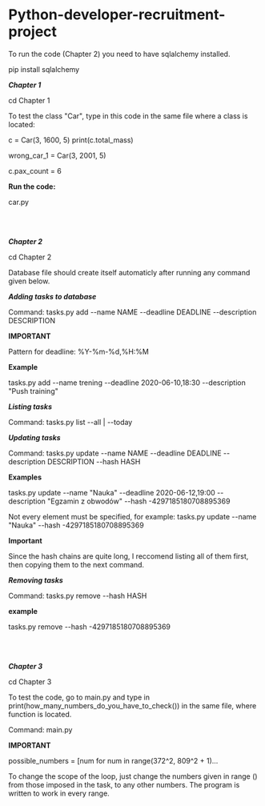 # Python-developer-recruitment-project

To run the code (Chapter 2) you need to have sqlalchemy installed.

pip install sqlalchemy

***Chapter 1***

cd Chapter 1

To test the class "Car", type in this code in the same file where a class is located:

c = Car(3, 1600, 5)
print(c.total_mass)

wrong_car_1 = Car(3, 2001, 5)

c.pax_count = 6

**Run the code:**

car.py

<br>
<br>

***Chapter 2***

cd Chapter 2

Database file should create itself automaticly after running any command given below.

***Adding tasks to database***

Command:  tasks.py add --name NAME --deadline DEADLINE --description DESCRIPTION

**IMPORTANT** 

Pattern for deadline: %Y-%m-%d,%H:%M

**Example**

tasks.py add --name trening --deadline 2020-06-10,18:30 --description "Push training"

***Listing tasks***

Command:  tasks.py list --all | --today

***Updating tasks***

Command: tasks.py update --name NAME --deadline DEADLINE --description DESCRIPTION --hash HASH

**Examples**

tasks.py update --name "Nauka" --deadline 2020-06-12,19:00 --description "Egzamin z obwodów" --hash -4297185180708895369

Not every element must be specified, for example: tasks.py update --name "Nauka" --hash -4297185180708895369

**Important**

Since the hash chains are quite long, I reccomend listing all of them first, then copying them to the next command.

***Removing tasks***

Command: tasks.py remove --hash HASH

**example**

tasks.py remove --hash -4297185180708895369

<br>
<br>

***Chapter 3***

cd Chapter 3

To test the code, go to main.py and type in print(how_many_numbers_do_you_have_to_check()) in the same file, where function is located.

Command: main.py

**IMPORTANT**

 possible_numbers = [num for num in range(372^2, 809^2 + 1)...
 
To change the scope of the loop, just change the numbers given in range () from those imposed in the task, to any other numbers. The program is written to work in every range.




